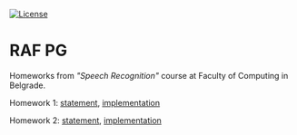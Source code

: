 [![License](https://img.shields.io/badge/License-Apache%202.0-blue.svg)](https://opensource.org/licenses/Apache-2.0)

# RAF PG

Homeworks from *"Speech Recognition"* course at Faculty of Computing in Belgrade.

Homework 1: [statement](https://github.com/jelic98/raf_pg/blob/main/homework_1/homework_1.pdf), [implementation](https://github.com/jelic98/raf_pg/tree/main/homework_1)

Homework 2: [statement](https://github.com/jelic98/raf_pg/blob/main/homework_2/homework_2.pdf), [implementation](https://github.com/jelic98/raf_pg/tree/main/homework_2)

